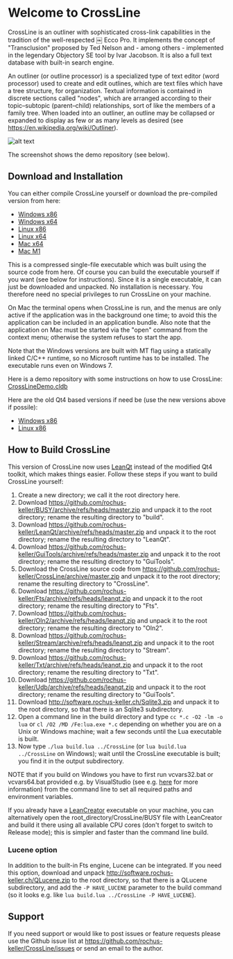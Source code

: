 # Welcome to CrossLine

CrossLine is an outliner with sophisticated cross-link capabilities in the tradition of the well-respected ￼ Ecco Pro. It implements the concept of "Transclusion" proposed by Ted Nelson and - among others - implemented in the legendary Objectory SE tool by Ivar Jacobson. It is also a full text database with built-in search engine.

An outliner (or outline processor) is a specialized type of text editor (word processor) used to create and edit outlines, which are text files which have a tree structure, for organization. Textual information is contained in discrete sections called "nodes", which are arranged according to their topic–subtopic (parent–child) relationships, sort of like the members of a family tree. When loaded into an outliner, an outline may be collapsed or expanded to display as few or as many levels as desired (see https://en.wikipedia.org/wiki/Outliner).

![alt text](http://software.rochus-keller.ch/crosslinedemoscreenshot.png "CrossLine Screenshot")

The screenshot shows the demo repository (see below).

## Download and Installation

You can either compile CrossLine yourself or download the pre-compiled version from here: 

- [Windows x86](http://software.rochus-keller.ch/CrossLine_win32.zip)
- [Windows x64](http://software.rochus-keller.ch/CrossLine_win64.zip)
- [Linux x86](http://software.rochus-keller.ch/CrossLine_linux_x86.tar.gz)
- [Linux x64](http://software.rochus-keller.ch/CrossLine_linux_x64.tar.gz)
- [Mac x64](http://software.rochus-keller.ch/CrossLine_macos_x64.zip)
- [Mac M1](http://software.rochus-keller.ch/CrossLine_macos_m1.zip)


This is a compressed single-file executable which was built using the source code from here. Of course you can build the executable yourself if you want (see below for instructions). Since it is a single executable, it can just be downloaded and unpacked. No installation is necessary. You therefore need no special privileges to run CrossLine on your machine. 

On Mac the terminal opens when CrossLine is run, and the menus are only active if the application was in the background one time; to avoid this the application can be included in an application bundle. Also note that the application on Mac must be started via the "open" command from the context menu; otherwise the system refuses to start the app.

Note that the Windows versions are built with MT flag using a statically linked C/C++ runtime, so no Microsoft runtime has to be installed. The executable runs even on Windows 7.

Here is a demo repository with some instructions on how to use CrossLine: [CrossLineDemo.cldb](http://software.rochus-keller.ch/CrossLineDemo.cldb)

Here are the old Qt4 based versions if need be (use the new versions above if possile):

- [Windows x86](http://software.rochus-keller.ch/CrossLine_win32_qt4.zip)
- [Linux x86](http://software.rochus-keller.ch/CrossLine_linux_x86_qt4.tar.gz)


## How to Build CrossLine

This version of CrossLine now uses [LeanQt](https://github.com/rochus-keller/LeanQt) instead of the modified Qt4 toolkit, which makes things easier. 
Follow these steps if you want to build CrossLine yourself:

1. Create a new directory; we call it the root directory here.
1. Download https://github.com/rochus-keller/BUSY/archive/refs/heads/master.zip and unpack it to the root directory; rename the resulting directory to "build".
1. Download https://github.com/rochus-keller/LeanQt/archive/refs/heads/master.zip and unpack it to the root directory; rename the resulting directory to "LeanQt".
1. Download https://github.com/rochus-keller/GuiTools/archive/refs/heads/master.zip and unpack it to the root directory; rename the resulting directory to "GuiTools".
1. Download the CrossLine source code from https://github.com/rochus-keller/CrossLine/archive/master.zip and unpack it to the root directory; rename the resulting directory to "CrossLine".
1. Download https://github.com/rochus-keller/Fts/archive/refs/heads/leanqt.zip and unpack it to the root directory; rename the resulting directory to "Fts".
1. Download https://github.com/rochus-keller/Oln2/archive/refs/heads/leanqt.zip and unpack it to the root directory; rename the resulting directory to "Oln2".
1. Download https://github.com/rochus-keller/Stream/archive/refs/heads/leanqt.zip and unpack it to the root directory; rename the resulting directory to "Stream".
1. Download https://github.com/rochus-keller/Txt/archive/refs/heads/leanqt.zip and unpack it to the root directory; rename the resulting directory to "Txt".
1. Download https://github.com/rochus-keller/Udb/archive/refs/heads/leanqt.zip and unpack it to the root directory; rename the resulting directory to "GuiTools".
1. Download http://software.rochus-keller.ch/Sqlite3.zip and unpack it to the root directory, so that there is an Sqlite3 subdirectory.
1. Open a command line in the build directory and type `cc *.c -O2 -lm -o lua` or `cl /O2 /MD /Fe:lua.exe *.c` depending on whether you are on a Unix or Windows machine; wait a few seconds until the Lua executable is built.
1. Now type `./lua build.lua ../CrossLine` (or `lua build.lua ../CrossLine` on Windows); wait until the CrossLine executable is built; you find it in the output subdirectory.

NOTE that if you build on Windows you have to first run vcvars32.bat or vcvars64.bat provided e.g. by VisualStudio (see e.g. [here](https://learn.microsoft.com/en-us/cpp/build/building-on-the-command-line?view=msvc-170) for more information) from the command line to set all required paths and environment variables.

If you already have a [LeanCreator](https://github.com/rochus-keller/LeanCreator/) executable on your machine, you can alternatively open the root_directory/CrossLine/BUSY file with LeanCreator and build it there using all available CPU cores (don't forget to switch to Release mode); this is simpler and faster than the command line build.

### Lucene option

In addition to the built-in Fts engine, Lucene can be integrated. If you need this option, download and unpack http://software.rochus-keller.ch/QLucene.zip to the root directory, so that there is a QLucene subdirectory, and add the `-P HAVE_LUCENE` parameter to the build command (so it looks e.g. like `lua build.lua ../CrossLine -P HAVE_LUCENE`).

## Support
If you need support or would like to post issues or feature requests please use the Github issue list at https://github.com/rochus-keller/CrossLine/issues or send an email to the author.



